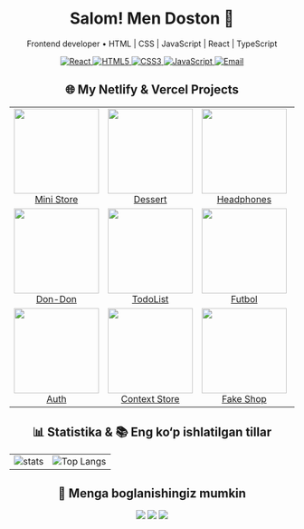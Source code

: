 <h1 align="center">Salom! Men <b>Doston</b> 👋</h1>
<p align="center">Frontend developer • HTML | CSS | JavaScript | React | TypeScript</p>

<!-- Skills Badges -->
<p align="center">
  <a href="https://github.com/dostonadxamov">
    <img src="https://img.shields.io/badge/React-%2320232a.svg?style=for-the-badge&logo=react&logoColor=61DAFB" alt="React"/>
  </a>
  <a href="https://github.com/dostonadxamov">
    <img src="https://img.shields.io/badge/HTML5-%23E34F26.svg?style=for-the-badge&logo=html5&logoColor=ffffff" alt="HTML5"/>
  </a>
  <a href="https://github.com/dostonadxamov">
    <img src="https://img.shields.io/badge/CSS3-%231572B6.svg?style=for-the-badge&logo=css3&logoColor=ffffff" alt="CSS3"/>
  </a>
  <a href="https://github.com/dostonadxamov">
    <img src="https://img.shields.io/badge/JavaScript-%23F7DF1E.svg?style=for-the-badge&logo=javascript&logoColor=000000" alt="JavaScript"/>
  </a>
  <a href="mailto:dostonadxamov222@gmail.com">
    <img src="https://img.shields.io/badge/Email-dostonadxamov222@gmail.com-blue?style=for-the-badge" alt="Email"/>
  </a>
</p>

<!-- Projects -->
<h2 align="center">🌐 My Netlify & Vercel Projects</h2>
<table align="center">
  <tr>
    <td align="center">
      <a href="https://spontaneous-tanuki-adb569.netlify.app/">
        <img src="https://i.postimg.cc/GtYB3Cw5/Screenshot-From-2025-08-27-01-38-05.png" width="150px"/><br/>
        Mini Store
      </a>
    </td>
    <td align="center">
      <a href="https://velvety-kashata-f00e42.netlify.app/">
        <img src="https://i.postimg.cc/ZnFTDKh4/Screenshot-From-2025-08-27-01-46-32.png" width="150px"/><br/>
        Dessert
      </a>
    </td>
    <td align="center">
      <a href="https://zesty-otter-e326f5.netlify.app/">
        <img src="https://i.postimg.cc/2S3Dnx3z/Screenshot-From-2025-08-27-01-48-38.png" width="150px"/><br/>
        Headphones
      </a>
    </td>
    <td align="center">
      <a href="https://whimsical-sprite-e3ae08.netlify.app/">
        <img src="https://i.postimg.cc/cJqb67nk/Screenshot-From-2025-08-27-01-50-22.png" width="150px"/><br/>
        Region
      </a>
    </td>
  </tr>
  <tr>
    <td align="center">
      <a href="https://roaring-biscotti-e566b4.netlify.app/">
        <img src="https://i.postimg.cc/mZdp7W9H/Screenshot-From-2025-08-27-01-51-16.png" width="150px"/><br/>
        Don-Don
      </a>
    </td>
    <td align="center">
      <a href="https://todo-project-adxamovs.netlify.app/">
        <img src="https://via.placeholder.com/150x90.png?text=TodoList" width="150px"/><br/>
        TodoList
      </a>
    </td>
    <td align="center">
      <a href="https://illustrious-seahorse-8f28f0.netlify.app/">
        <img src="https://via.placeholder.com/150x90.png?text=Futbol" width="150px"/><br/>
        Futbol
      </a>
    </td>
    <td align="center">
      <a href="https://algorithm-evengers-topshiriq-1.netlify.app/">
        <img src="https://via.placeholder.com/150x90.png?text=Design" width="150px"/><br/>
        Design
      </a>
    </td>
  </tr>
  <tr>
    <td align="center">
      <a href="https://autharition.vercel.app/">
        <img src="https://via.placeholder.com/150x90.png?text=Auth" width="150px"/><br/>
        Auth
      </a>
    </td>
    <td align="center">
      <a href="https://context-store-rosy.vercel.app/">
        <img src="https://via.placeholder.com/150x90.png?text=Context+Store" width="150px"/><br/>
        Context Store
      </a>
    </td>
    <td align="center">
      <a href="https://fake-shop-flax.vercel.app/">
        <img src="https://via.placeholder.com/150x90.png?text=Fake+Shop" width="150px"/><br/>
        Fake Shop
      </a>
    </td>
    <td></td>
  </tr>
</table>

<!-- GitHub Stats yonma-yon -->
<h2 align="center">📊 Statistika & 📚 Eng ko‘p ishlatilgan tillar</h2>
<table align="center">
  <tr>
    <td align="center">
      <picture>
        <source media="(prefers-color-scheme: dark)" srcset="https://github-readme-stats.vercel.app/api?username=dostonadxamov&show_icons=true"/>
        <img alt="stats" src="https://github-readme-stats.vercel.app/api?username=dostonadxamov&show_icons=true"/>
      </picture>
    </td>
    <td align="center">
      <img alt="Top Langs" src="https://github-readme-stats.vercel.app/api/top-langs/?username=dostonadxamov&layout=compact&theme=radical"/>
    </td>
  </tr>
</table>

<!-- Kontaktlar -->
<h2 align="center">🤝 Menga boglanishingiz  mumkin</h2>
<p align="center">
  <a href="https://t.me/DOSTON_DEVELOPER"><img src="https://img.shields.io/badge/Telegram-2CA5E0?style=for-the-badge&logo=telegram&logoColor=white"/></a>
  <a href="https://www.linkedin.com/in/doston-adxamov-47709a320/"><img src="https://img.shields.io/badge/LinkedIn-0A66C2?style=for-the-badge&logo=linkedin&logoColor=white"/></a>
  <a href="mailto:dostonadxamov222@gmail.com"><img src="https://img.shields.io/badge/Email-D14836?style=for-the-badge&logo=gmail&logoColor=white"/></a>
</p>
